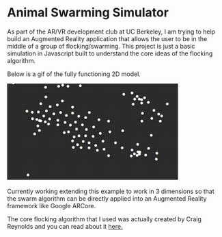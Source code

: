 # Animal Swarming Simulator

As part of the AR/VR development club at UC Berkeley, I am trying to help build an Augmented Reality application that allows the user to be in the middle of a group of flocking/swarming. This project is just a basic simulation in Javascript built to understand the core ideas of the flocking algorithm.

Below is a gif of the fully functioning 2D model.

![alt text](https://github.com/beekarthik/swarm/blob/master/img/2d-flocking.gif)

Currently working extending this example to work in 3 dimensions so that the swarm algorithm can be directly applied into an Augmented Reality framework like Google ARCore.

The core flocking algorithm that I used was actually created by Craig Reynolds and you can read about it [here.](https://www.red3d.com/cwr/boids/)

